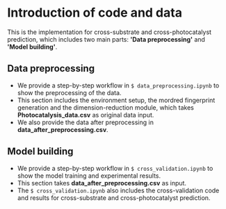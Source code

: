 ﻿# Introduction of code and data
This is the implementation for cross-substrate and cross-photocatalyst prediction, which includes two main parts: **'Data preprocessing'** and **'Model building'**.

## Data preprocessing
* We provide a step-by-step workflow in ``$ data_preprocessing.ipynb`` to show the preprocessing of the data. 
* This section includes the environment setup, the mordred fingerprint generation and the dimension-reduction module, which takes **Photocatalysis_data.csv** as original data input.
* We also provide the data after preprocessing in **data_after_preprocessing.csv**. 

## Model building
* We provide a step-by-step workflow in ``$ cross_validation.ipynb`` to show the model training and experimental results.
* This section takes **data_after_preprocessing.csv** as input.
* The ``$ cross_validation.ipynb`` also includes the cross-validation code and results for cross-substrate and cross-photocatalyst prediction.




